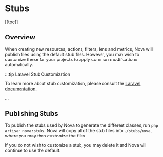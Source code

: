 # Stubs

[[toc]]

## Overview

When creating new resources, actions, filters, lens and metrics, Nova will publish files using the default stub files. However, you may wish to customize these for your projects to apply common modifications automatically.

:::tip Laravel Stub Customization

To learn more about stub customization, please consult the [Laravel documentation](https://laravel.com/docs/master/artisan#stub-customization).

:::

## Publishing Stubs

To publish the stubs used by Nova to generate the different classes, run `php artisan nova:stubs`. Nova will copy all of the stub files into `./stubs/nova`, where you may then customize the files.

If you do not wish to customize a stub, you may delete it and Nova will continue to use the default.

